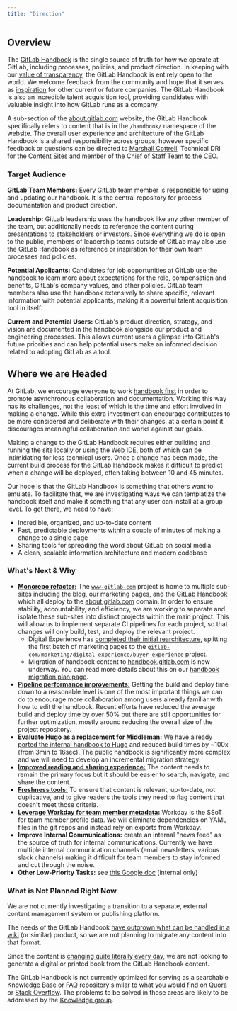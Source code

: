 ```yaml
---
title: "Direction"
---
```


## Overview

The [GitLab Handbook](/handbook/) is the single source of truth for how we operate at GitLab, including processes, policies, and product direction. In keeping with our [value of transparency](/handbook/values/#transparency), the GitLab Handbook is entirely open to the world. We welcome feedback from the community and hope that it serves as [inspiration](/handbook/inspired-by-gitlab/) for other current or future companies. The GitLab Handbook is also an incredible talent acquisition tool, providing candidates with valuable insight into how GitLab runs as a company.

A sub-section of the [about.gitlab.com](https://about.gitlab.com) website, the GitLab Handbook specifically refers to content that is in the `/handbook/` namespace of the website. The overall user experience and architecture of the GitLab Handbook is a shared responsibility across groups, however specific feedback or questions can be directed to [Marshall Cottrell](https://gitlab.com/marshall007), Technical DRI for the [Content Sites](/handbook/content-websites/) and member of the [Chief of Staff Team to the CEO](https://about.gitlab.com/handbook/ceo/chief-of-staff-team/).

### Target Audience

**GitLab Team Members:** Every GitLab team member is responsible for using and updating our handbook. It is the central repository for process documentation and product direction.

**Leadership:** GitLab leadership uses the handbook like any other member of the team, but additionally needs to reference the content during presentations to stakeholders or investors. Since everything we do is open to the public, members of leadership teams outside of GitLab may also use the GitLab Handbook as reference or inspiration for their own team processes and policies.

**Potential Applicants:** Candidates for job opportunities at GitLab use the handbook to learn more about expectations for the role, compensation and benefits, GitLab's company values, and other policies. GitLab team members also use the handbook extensively to share specific, relevant information with potential applicants, making it a powerful talent acquisition tool in itself.

**Current and Potential Users:** GitLab's product direction, strategy, and vision are documented in the handbook alongside our product and engineering processes. This allows current users a glimpse into GitLab's future priorities and can help potential users make an informed decision related to adopting GitLab as a tool.

## Where we are Headed

At GitLab, we encourage everyone to work [handbook first](https://about.gitlab.com/handbook/handbook-usage/#why-handbook-first) in order to promote asynchronous collaboration and documentation. Working this way has its challenges, not the least of which is the time and effort involved in making a change. While this extra investment can encourage contributors to be more considered and deliberate with their changes, at a certain point it discourages meaningful collaboration and works against our goals.

Making a change to the GitLab Handbook requires either building and running the site locally or using the Web IDE, both of which can be intimidating for less technical users. Once a change has been made, the current build process for the GitLab Handbook makes it difficult to predict when a change will be deployed, often taking between 10 and 45 minutes.

Our hope is that the GitLab Handbook is something that others want to emulate. To facilitate that, we are investigating ways we can templatize the handbook itself and make it something that any user can install at a group level. To get there, we need to have:

- Incredible, organized, and up-to-date content
- Fast, predictable deployments within a couple of minutes of making a change to a single page
- Sharing tools for spreading the word about GitLab on social media
- A clean, scalable information architecture and modern codebase

### What's Next & Why

- **[Monorepo refactor:](https://gitlab.com/groups/gitlab-com/-/epics/282)** The [`www-gitlab-com`](https://gitlab.com/gitlab-com/www-gitlab-com/) project is home to multiple sub-sites including the blog, our marketing pages, and the GitLab Handbook which all deploy to the [about.gitlab.com](https://about.gitlab.com) domain. In order to ensure stability, accountability, and efficiency, we are working to separate and isolate these sub-sites into distinct projects within the main project. This will allow us to implement separate CI pipelines for each project, so that changes will only build, test, and deploy the relevant project.
  - Digital Experience has [completed their initial rearchitecture](/handbook/marketing/digital-experience/marketing-site-rearchitecture-project/), splitting the first batch of marketing pages to the [`gitlab-com/marketing/digital-experience/buyer-experience`](https://gitlab.com/gitlab-com/marketing/digital-experience/buyer-experience) project.
  - Migration of handbook content to [handbook.gitlab.com](https://handbook.gitlab.com/) is now underway.  You can read more details about this on our [handbook migration plan page](/handbook/content-websites/handbook-migration/).
- **[Pipeline performance improvements:](https://gitlab.com/groups/gitlab-com/-/epics/255)** Getting the build and deploy time down to a reasonable level is one of the most important things we can do to encourage more collaboration among users already familiar with how to edit the handbook. Recent efforts have reduced the average build and deploy time by over 50% but there are still opportunities for further optimization, mostly around reducing the overall size of the project repository.
- **Evaluate Hugo as a replacement for Middleman:** We have already [ported the internal handbook to Hugo](https://gitlab.com/internal-handbook/internal-handbook.gitlab.io/-/merge_requests/549) and reduced build times by ~100x (from 3min to 16sec). The public handbook is significantly more complex and we will need to develop an incremental migration strategy.
- **[Improved reading and sharing experience:](https://gitlab.com/groups/gitlab-com/-/epics/326)** The content needs to remain the primary focus but it should be easier to search, navigate, and share the content.
- **[Freshness tools:](https://gitlab.com/groups/gitlab-com/-/epics/325)** To ensure that content is relevant, up-to-date, not duplicative, and to give readers the tools they need to flag content that doesn't meet those criteria.
- **[Leverage Workday for team member metadata](https://gitlab.com/gitlab-com/people-group/peopleops-eng/compensation-calculator/-/merge_requests/457#note_1039047670):** Workday is the SSoT for team member profile data. We will eliminate dependencies on YAML files in the git repos and instead rely on exports from Workday.
- **Improve Internal Communications:** create an internal "news feed" as the source of truth for internal communications. Currently we have multiple internal communication channels (email newsletters, various slack channels) making it difficult for team members to stay informed and cut through the noise.
- **Other Low-Priority Tasks:** see [this Google doc](https://docs.google.com/document/d/1jGhIzY6UgLnDsH6Nbb-Q8ioJWVD0L0ml0o59YEuUWco/edit) (internal only)

### What is Not Planned Right Now

We are not currently investigating a transition to a separate, external content management system or publishing platform.

The needs of the GitLab Handbook [have outgrown what can be handled in a wiki](https://about.gitlab.com/handbook/handbook-usage/#wiki-handbooks-dont-scale) (or similar) product, so we are not planning to migrate any content into that format.

Since the content is [changing quite literally every day](https://gitlab.com/gitlab-com/www-gitlab-com/-/commits/master/source/handbook), we are not looking to generate a digital or printed book from the GitLab Handbook content.

The GitLab Handbook is not currently optimized for serving as a searchable Knowledge Base or FAQ repository similar to what you would find on [Quora](https://www.quora.com/) or [Stack Overflow](https://stackoverflow.com/). The problems to be solved in those areas are likely to be addressed by the [Knowledge group](/handbook/product/categories/#knowledge-group).
